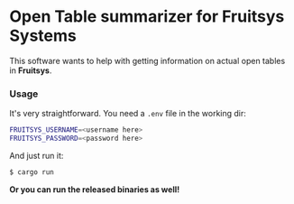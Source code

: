 # Open Table summarizer for Fruitsys Systems
This software wants to help with getting information on actual open tables in __Fruitsys__.

### Usage

It's very straightforward. You need a `.env` file in the working dir:
```sh
FRUITSYS_USERNAME=<username here>
FRUITSYS_PASSWORD=<password here>
```

And just run it:
```bash
$ cargo run
```

**Or you can run the released binaries as well!**

